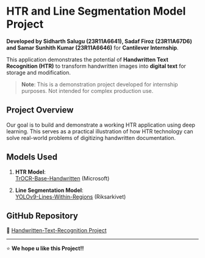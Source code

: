 # HTR and Line Segmentation Model Project

**Developed by Sidharth Salugu (23R11A6641), Sadaf Firoz (23R11A67D6) and Samar Sunhith Kumar (23R11A6646)** for **Cantilever Internship**.  

This application demonstrates the potential of **Handwritten Text Recognition (HTR)** to transform handwritten images into **digital text** for storage and modification.

> **Note**: This is a demonstration project developed for internship purposes. Not intended for complex production use.

## Project Overview
Our goal is to build and demonstrate a working HTR application using deep learning. This serves as a practical illustration of how HTR technology can solve real-world problems of digitizing handwritten documentation.

## Models Used

1. **HTR Model**:  
   [TrOCR-Base-Handwritten](https://huggingface.co/microsoft/trocr-base-handwritten) (Microsoft)


2. **Line Segmentation Model**:  
   [YOLOv9-Lines-Within-Regions](https://huggingface.co/Riksarkivet/yolov9-lines-within-regions-1) (Riksarkivet)

## GitHub Repository
🔗 [Handwritten-Text-Recognition Project](https://github.com/Sidharth1706/Handwritten-Text-Recognition)

---

⭐ **We hope u like this Project!!**

